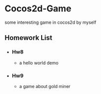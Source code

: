 # Cocos2d-Game
some interesting game in cocos2d by myself
## Homework List
* ### Hw8
  - a hello world demo
* ### Hw9
  - a game about gold miner
